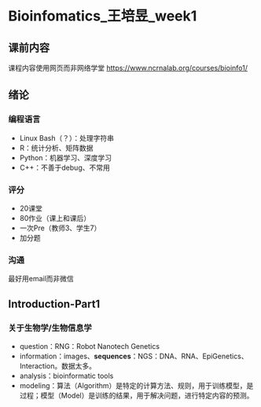 # Bioinfomatics_王培昱_week1
## 课前内容
课程内容使用网页而非网络学堂 https://www.ncrnalab.org/courses/bioinfo1/
## 绪论
### 编程语言
- Linux Bash（？）：处理字符串
- R：统计分析、矩阵数据
- Python：机器学习、深度学习
- C++：不善于debug、不常用
### 评分
- 20课堂
- 80作业（课上和课后）
- 一次Pre（教师3、学生7）
- 加分题
### 沟通
最好用email而非微信
## Introduction-Part1
### 关于生物学/生物信息学
- question：RNG：Robot Nanotech Genetics
- information：images、**sequences**：NGS：DNA、RNA、EpiGenetics、Interaction。数据太多。
- analysis：bioinformatic tools
- modeling：算法（Algorithm）是特定的计算方法、规则，用于训练模型，是过程；模型（Model）是训练的结果，用于解决问题，进行特定内容的预测。

